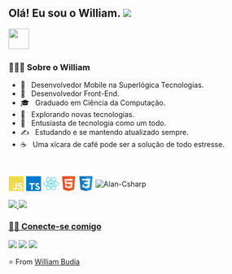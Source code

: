 <h2> Olá! Eu sou o William. <img src="https://github.com/souvikguria98/souvikguria98/blob/master/Hi.gif" width="25"></h2>
<img src="https://cdn.countryflags.com/thumbs/brazil/flag-round-250.png" width="40" height="40">
 

<h3> 👨🏻‍💻 Sobre o William </h3>

- 🔭 &nbsp; Desenvolvedor Mobile na Superlógica Tecnologias.
- 💼 &nbsp; Desenvolvedor Front-End.
- 🎓 &nbsp; Graduado em Ciência da Computação.
- 🤔 &nbsp; Explorando novas tecnologias.
- 🌱 &nbsp; Entusiasta de tecnologia como um todo.
- ✍️ &nbsp; Estudando e se mantendo atualizado sempre.
- ☕ &nbsp; Uma xícara de café pode ser a solução de todo estresse. 

<!--<h3>🛠 Skills</h3>

- 💻 &nbsp; JavaScript | Node.Js | Typescript 
- 🌐 &nbsp; HTML5 | CSS3 | React.js | Ant Design | Material UI
- 🛢 &nbsp; MySql | MongoDB
- 🔧 &nbsp; Visual Studio Code | Git
-->
<br>

<div style="display: inline_block"><br>
  <img align="center" alt="Alan-Js" height="6%" width="6%" src="https://raw.githubusercontent.com/devicons/devicon/master/icons/javascript/javascript-plain.svg">
  <img align="center" alt="Alan-Ts" height="6%" width="6%" src="https://raw.githubusercontent.com/devicons/devicon/master/icons/typescript/typescript-plain.svg">
  <img align="center" alt="Alan-React" height="6%" width="6%" src="https://raw.githubusercontent.com/devicons/devicon/master/icons/react/react-original.svg">
  <img align="center" alt="Alan-HTML" height="6%" width="6%" src="https://raw.githubusercontent.com/devicons/devicon/master/icons/html5/html5-original.svg">
  <img align="center" alt="Alan-CSS" height="6%" width="6%" src="https://raw.githubusercontent.com/devicons/devicon/master/icons/css3/css3-original.svg">
  <img align="center" alt="Alan-Csharp" height="6%" width="6%" src="https://cdn.worldvectorlogo.com/logos/storybook-1.svg">
</div>
<br>

<div>
  <a href="https://github.com/williambudia">
  <img height="180em"  src="https://github-readme-stats.vercel.app/api?username=williambudia&show_icons=true&theme=midnight-purple&include_all_commits=true&count_private=true"/>
  <img height="180em"  src="https://github-readme-stats.vercel.app/api/top-langs/?username=williambudia&layout=compact&langs_count=7&theme=midnight-purple"/>
</div>
 
 

<!--<img align="center" src="https://github-readme-stats.vercel.app/api?username=williambudia&include_all_commits=true&count_private=true&show_icons=true&line_height=20&title_color=7A7ADB&icon_color=2234AE&text_color=D3D3D3&bg_color=0,000000,130F40" alt="williambudia Github Stats"/>

[![Top Langs](https://github-readme-stats.vercel.app/api/top-langs/?username=williambudia&layout=compact&text_color=daf7dc&bg_color=151515)](https://github.com/devSouvik/github-readme-stats)-->


<h3> 🤝🏻 Conecte-se comigo </h3>

<div> 
  <a href = "mailto:william.budia@uol.com.br"><img src="https://img.shields.io/badge/Gmail-D14836?style=for-the-badge&logo=gmail&logoColor=white" target="_blank"></a>
  <a href="https://www.linkedin.com/in/william-araujo-budia-891339160/" target="_blank"><img src="https://img.shields.io/badge/-LinkedIn-%230077B5?style=for-the-badge&logo=linkedin&logoColor=white" target="_blank"></a>
 <a href="https://www.facebook.com/profile.php?id=100003651049356" target="_blank"><img src="https://img.shields.io/badge/Facebook-1877F2?style=for-the-badge&logo=facebook&logoColor=white" target="_blank"></a> 
</div>

<!--<p align="center">
&nbsp; <a href="https://www.facebook.com/profile.php?id=100003651049356" target="_blank" rel="noopener noreferrer"><img src="https://img.icons8.com/plasticine/100/000000/facebook.png" width="50" /></a>    
&nbsp; <a href="https://www.linkedin.com/in/william-araujo-budia-891339160/" target="_blank" rel="noopener noreferrer"><img src="https://img.icons8.com/plasticine/100/000000/linkedin.png" width="50" /></a>
&nbsp; <a href="mailto:william.budia@uol.com.br" target="_blank" rel="noopener noreferrer"><img src="https://img.icons8.com/plasticine/100/000000/gmail.png"  width="50" /></a>
</p>-->

⭐️ From [William Budia](https://github.com/williambudia)
 <!---
 https://github.com/anuraghazra/github-readme-stats  link theme stats
-->
 
